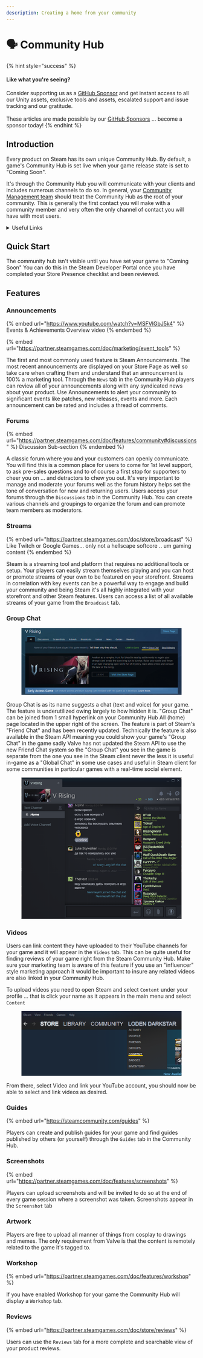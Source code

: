 ```yaml
---
description: Creating a home from your community
---
```


# 🗣 Community Hub

{% hint style="success" %}
#### Like what you're seeing?

Consider supporting us as a [GitHub Sponsor](../become-a-sponsor/) and get instant access to all our Unity assets, exclusive tools and assets, escalated support and issue tracking and our gratitude.\
\
These articles are made possible by our [GitHub Sponsors](https://github.com/sponsors/heathen-engineering) ... become a sponsor today!
{% endhint %}

## Introduction

Every product on Steam has its own unique Community Hub. By default, a game's Community Hub is set live when your game release state is set to "Coming Soon".&#x20;

It's through the Community Hub you will communicate with your clients and includes numerous channels to do so. In general, your [Community Management team](../guides/sourcing-resources/community.md) should treat the Community Hub as the root of your community. This is generally the first contact you will make with a community member and very often the only channel of contact you will have with most users.

<details>

<summary>Useful Links</summary>

* Valve's Documentation\
  [https://partner.steamgames.com/doc/features/community](https://partner.steamgames.com/doc/features/community)

</details>

## Quick Start

The community hub isn't visible until you have set your game to "Coming Soon" You can do this in the Steam Developer Portal once you have completed your Store Presence checklist and been reviewed.

## Features

### Announcements

{% embed url="https://www.youtube.com/watch?v=MSFVlGbJ5k4" %}
Events & Achievements Overview video
{% endembed %}

{% embed url="https://partner.steamgames.com/doc/marketing/event_tools" %}

The first and most commonly used feature is Steam Announcements. The most recent announcements are displayed on your Store Page as well so take care when crafting them and understand that an announcement is 100% a marketing tool. Through the `News` tab in the Community Hub players can review all of your announcements along with any syndicated news about your product. Use Announcements to alert your community to significant events like patches, new releases, events and more. Each announcement can be rated and includes a thread of comments.&#x20;

### Forums

{% embed url="https://partner.steamgames.com/doc/features/community#discussions" %}
Discussion Sub-section
{% endembed %}

A classic forum where you and your customers can openly communicate. You will find this is a common place for users to come for 1st level support, to ask pre-sales questions and to of course a first stop for supporters to cheer you on ... and detractors to chew you out. It's very important to manage and moderate your forums well as the forum history helps set the tone of conversation for new and returning users. Users access your forums through the `Discussions` tab in the Community Hub. You can create various channels and groupings to organize the forum and can promote team members as moderators.

### Streams

{% embed url="https://partner.steamgames.com/doc/store/broadcast" %}
Like Twitch or Google Games... only not a hellscape softcore .. um gaming content
{% endembed %}

Steam is a streaming tool and platform that requires no additional tools or setup. Your players can easily stream themselves playing and you can host or promote streams of your own to be featured on your storefront. Streams in correlation with key events can be a powerful way to engage and build your community and being Steam it's all highly integrated with your storefront and other Steam features. Users can access a list of all available streams of your game from the `Broadcast` tab.

### Group Chat

<figure><img src="../.gitbook/assets/image (281).png" alt=""><figcaption></figcaption></figure>

Group Chat is as its name suggests a chat (text and voice) for your game. The feature is underutilized owing largely to how hidden it is. "Group Chat" can be joined from 1 small hyperlink on your Community Hub All (home) page located in the upper right of the screen. The feature is part of Steam's "Friend Chat" and has been recently updated. Technically the feature is also available in the Steam API meaning you could show your game's "Group Chat" in the game sadly Valve has not updated the Steam API to use the new Friend Chat system so the "Group Chat" you see in the game is separate from the one you see in the Steam client never the less it is useful in-game as a "Global Chat" in some use cases and useful in Steam client for some communities in particular games with a real-time social element.

<figure><img src="../.gitbook/assets/image (566).png" alt=""><figcaption></figcaption></figure>

### Videos

Users can link content they have uploaded to their YouTube channels for your game and it will appear in the `Videos` tab. This can be quite useful for finding reviews of your game right from the Steam Community Hub. Make sure your marketing team is aware of this feature if you use an "influencer" style marketing approach it would be important to insure any related videos are also linked in your Community Hub.

To upload videos you need to open Steam and select `Content` under your profile ... that is click your name as it appears in the main menu and select `Content`

<figure><img src="../.gitbook/assets/image (521).png" alt=""><figcaption></figcaption></figure>

From there, select Video and link your YouTube account, you should now be able to select and link videos as desired.

### Guides

{% embed url="https://steamcommunity.com/guides" %}

Players can create and publish guides for your game and find guides published by others (or yourself) through the `Guides` tab in the Community Hub.

### Screenshots

{% embed url="https://partner.steamgames.com/doc/features/screenshots" %}

Players can upload screenshots and will be invited to do so at the end of every game session where a screenshot was taken. Screenshots appear in the `Screenshot` tab

### Artwork

Players are free to upload all manner of things from cosplay to drawings and memes. The only requirement from Valve is that the content is remotely related to the game it's tagged to.

### Workshop

{% embed url="https://partner.steamgames.com/doc/features/workshop" %}

If you have enabled Workshop for your game the Community Hub will display a `Workshop` tab.

### Reviews

{% embed url="https://partner.steamgames.com/doc/store/reviews" %}

Users can use the `Reviews` tab for a more complete and searchable view of your product reviews.

